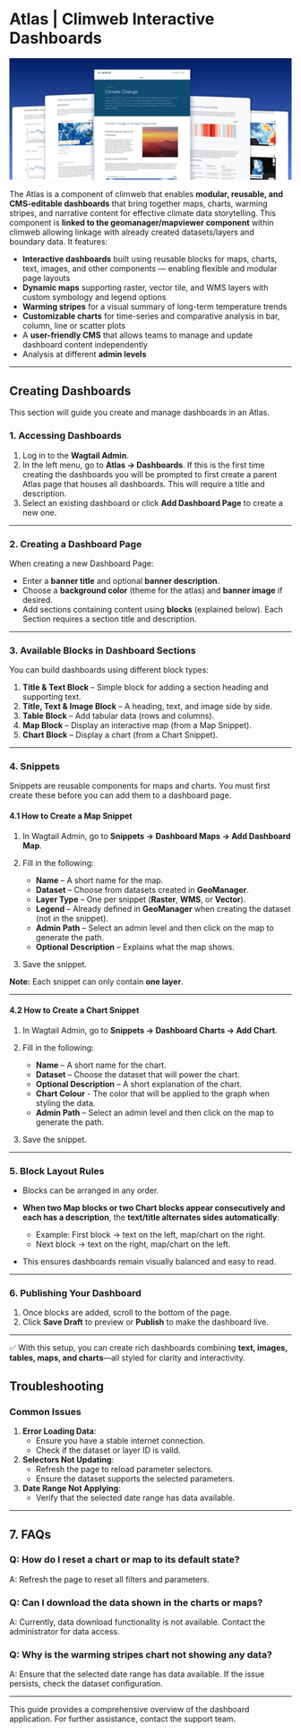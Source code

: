 # Atlas | Climweb Interactive Dashboards

![ClimWeb Atlas](../_static/images/atlas/atlas_showcase_notitle.png "ClimWeb Atlas")


The Atlas is a component of climweb that enables **modular, reusable, and CMS-editable dashboards** that bring together maps, charts, warming stripes, and narrative content for effective climate data storytelling. This component is **linked to the geomanager/mapviewer component** within climweb allowing linkage with already created datasets/layers and boundary data. It features:
- **Interactive dashboards** built using reusable blocks for maps, charts, text, images, and other components — enabling flexible and modular page layouts
- **Dynamic maps** supporting raster, vector tile, and WMS layers with custom symbology and legend options
- **Warming stripes** for a visual summary of long-term temperature trends
- **Customizable charts** for time-series and comparative analysis in bar, column, line or scatter plots
- A **user-friendly CMS** that allows teams to manage and update dashboard content independently
- Analysis at different **admin levels**

---


## Creating Dashboards

This section will guide you create and manage dashboards in an Atlas. 


### 1. Accessing Dashboards

1. Log in to the **Wagtail Admin**.
2. In the left menu, go to **Atlas → Dashboards**. If this is the first time creating the dashboards you will be prompted to first create a parent Atlas page that houses all dashboards. This will require a title and description.
3. Select an existing dashboard or click **Add Dashboard Page** to create a new one.

---

### 2. Creating a Dashboard Page

When creating a new Dashboard Page:

* Enter a **banner title** and optional **banner description**.
* Choose a **background color** (theme for the atlas) and **banner image** if desired.
* Add sections containing content using **blocks** (explained below). Each Section requires a section title and description.

---

### 3. Available Blocks in Dashboard Sections

You can build dashboards using different block types:

1. **Title & Text Block** – Simple block for adding a section heading and supporting text.
2. **Title, Text & Image Block** – A heading, text, and image side by side.
3. **Table Block** – Add tabular data (rows and columns).
4. **Map Block** – Display an interactive map (from a Map Snippet).
5. **Chart Block** – Display a chart (from a Chart Snippet).

---

### 4. Snippets

Snippets are reusable components for maps and charts. You must first create these before you can add them to a dashboard page.

#### 4.1 How to Create a Map Snippet

1. In Wagtail Admin, go to **Snippets → Dashboard Maps → Add Dashboard Map**.
2. Fill in the following:

   * **Name** – A short name for the map.
   * **Dataset** – Choose from datasets created in **GeoManager**.
   * **Layer Type** – One per snippet (**Raster**, **WMS**, or **Vector**).
   * **Legend** – Already defined in **GeoManager** when creating the dataset (not in the snippet).
   * **Admin Path** – Select an admin level and then click on the map to generate the path.
   * **Optional Description** – Explains what the map shows.
3. Save the snippet.

**Note:** Each snippet can only contain **one layer**.

---

#### 4.2 How to Create a Chart Snippet

1. In Wagtail Admin, go to **Snippets → Dashboard Charts → Add Chart**.
2. Fill in the following:

   * **Name** – A short name for the chart.
   * **Dataset** – Choose the dataset that will power the chart.
   * **Optional Description** – A short explanation of the chart.
   * **Chart Colour** - The color that will be applied to the graph when styling the data.
   * **Admin Path** – Select an admin level and then click on the map to generate the path.

3. Save the snippet.

---

### 5. Block Layout Rules

* Blocks can be arranged in any order.
* **When two Map blocks or two Chart blocks appear consecutively and each has a description**, the **text/title alternates sides automatically**:

  * Example: First block → text on the left, map/chart on the right.
  * Next block → text on the right, map/chart on the left.
* This ensures dashboards remain visually balanced and easy to read.

---

### 6. Publishing Your Dashboard

1. Once blocks are added, scroll to the bottom of the page.
2. Click **Save Draft** to preview or **Publish** to make the dashboard live.

---

✅ With this setup, you can create rich dashboards combining **text, images, tables, maps, and charts**—all styled for clarity and interactivity.


## Troubleshooting <a name="troubleshooting"></a>

### Common Issues
1. **Error Loading Data**:
   - Ensure you have a stable internet connection.
   - Check if the dataset or layer ID is valid.
2. **Selectors Not Updating**:
   - Refresh the page to reload parameter selectors.
   - Ensure the dataset supports the selected parameters.
3. **Date Range Not Applying**:
   - Verify that the selected date range has data available.

---

## 7. FAQs <a name="faqs"></a>

### Q: How do I reset a chart or map to its default state?
A: Refresh the page to reset all filters and parameters.

### Q: Can I download the data shown in the charts or maps?
A: Currently, data download functionality is not available. Contact the administrator for data access.

### Q: Why is the warming stripes chart not showing any data?
A: Ensure that the selected date range has data available. If the issue persists, check the dataset configuration.

---

This guide provides a comprehensive overview of the dashboard application. For further assistance, contact the support team.